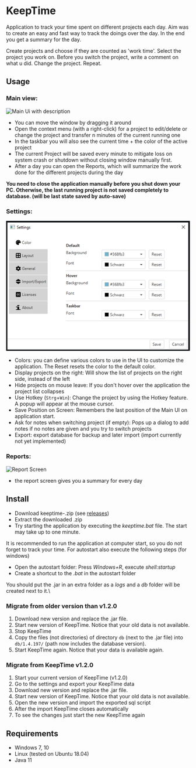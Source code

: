 # KeepTime

Application to track your time spent on different projects each day. Aim was to create an easy and fast way to track the doings over the day. In the end you get a summary for the day.

Create projects and choose if they are counted as 'work time'. Select the project you work on. Before you switch the project, write a comment on what u did. Change the project. Repeat.

## Usage

### Main view:
![Main Ui with description](readme/images/contextMenuDescription.png?raw=true "Main")  

+ You can move the window by dragging it around
+ Open the context menu (with a right-click) for a project to edit/delete or change the project and transfer n minutes of the current running one
+ In the taskbar you will also see the current time + the color of the active project
+ The current Project will be saved every minute to mitigate loss on system crash or shutdown without closing window manually first. 
+ After a day you can open the Reports, which will summarize the work done for the different projects during the day

**You need to close the application manually before you shut down your PC. Otherwise, the last running project is not saved completely to database. (will be last state saved by auto-save)**

### Settings:
![Settings Screen](readme/images/settingsColor.PNG?raw=true "Settings")

+ Colors: you can define various colors to use in the UI to customize the application. The Reset resets the color to the default color.
+ Display projects on the right: Will show the list of projects on the right side, instead of the left
+ Hide projects on mouse leave: If you don't hover over the application the project list collapses
+ Use Hotkey (`Strg`+`Win`): Change the project by using the Hotkey feature. A popup will appear at the mouse cursor.
+ Save Position on Screen: Remembers the last position of the Main UI on application start.
+ Ask for notes when switching project (if empty): Pops up a dialog to add notes if no notes are given and you try to switch projects
+ Export: export database for backup and later import (import currently not yet implemented)

### Reports:
![Report Screen](readme/images/reportDescription.png?raw=true "Report")

+ the report screen gives you a summary for every day

## Install

* Download keeptime-<version>.zip (see [releases](https://github.com/doubleSlashde/KeepTime/releases))
* Extract the downloaded .zip
* Try starting the application by executing the *keeptime.bat* file. The start may take up to one minute.

It is recommended to run the application at computer start, so you do not forget to track your time. For autostart also execute the following steps (for windows)
* Open the autostart folder: Press *Windows+R*, execute *shell:startup*
* Create a shortcut to the *.bat* in the autostart folder

You should put the .jar in an extra folder as a *logs* and a *db* folder will be created next to it.\

### Migrate from older version than v1.2.0

1. Download new version and replace the .jar file.
2. Start new version of KeepTime. Notice that your old data is not available.
3. Stop KeepTime
4. Copy the files (not directories) of directory `db` (next to the .jar file) into `db/1.4.197/` (path now includes the database version).
5. Start KeepTime again. Notice that your data is available again.

### Migrate from KeepTime v1.2.0

1. Start your current version of KeepTime (v1.2.0)
2. Go to the settings and export your KeepTime data 
3. Download new version and replace the .jar file. 
4. Start new version of KeepTime. Notice that your old data is not available. 
5. Open the new version and import the exported sql script 
6. After the import KeepTime closes automatically
7. To see the changes just start the new KeepTime again

## Requirements

* Windows 7, 10
* Linux (tested on Ubuntu 18.04)
* Java 11
